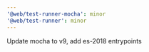 ```yaml
---
'@web/test-runner-mocha': minor
'@web/test-runner': minor
---
```


Update mocha to v9, add es-2018 entrypoints
